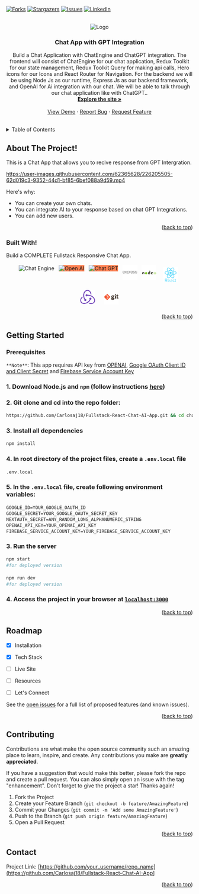 <a name="readme-top"></a>
<!--
*** Thanks for checking out the Best-README-Template. If you have a suggestion
*** that would make this better, please fork the repo and create a pull request
*** or simply open an issue with the tag "enhancement".
*** Don't forget to give the project a star!
*** Thanks again! Now go create something AMAZING! :D
-->



<!-- PROJECT SHIELDS -->
<!--
*** I'm using markdown "reference style" links for readability.
*** Reference links are enclosed in brackets [ ] instead of parentheses ( ).
*** See the bottom of this document for the declaration of the reference variables
*** for contributors-url, forks-url, etc. This is an optional, concise syntax you may use.
*** https://www.markdownguide.org/basic-syntax/#reference-style-links
-->
[![Forks][forks-shield]][forks-url]
[![Stargazers][stars-shield]][stars-url]
[![Issues][issues-shield]][issues-url]
[![LinkedIn][linkedin-shield]][linkedin-url]



<!-- PROJECT LOGO -->
<br />
<div align="center">
  <a>
    <img src="https://user-images.githubusercontent.com/62365628/214876004-be858914-bb6b-4b6e-8c40-b49112ff0d30.png" alt="Logo" width="80" height="80">
  </a>

  <h3 align="center">Chat App with GPT Integration </h3>

  <p align="center">
    Build a Chat Application with ChatEngine and ChatGPT integration. The frontend will consist of ChatEngine for our chat application, Redux Toolkit for our state management, Redux Toolkit Query for making api calls, Hero icons for our Icons and React Router for Navigation. For the backend we will be using Node Js as our runtime, Express Js as our backend framework, and OpenAI for Ai integration with our chat. We will be able to talk through our chat application like with ChatGPT..
    <br />
    <a href="https://github.com/Carlosaj18/Fullstack-React-Chat-AI-App"><strong>Explore the site »</strong></a>
    <br />
    <br />
    <a href="https://user-images.githubusercontent.com/62365628/226205505-62d019c3-9352-44d1-bf85-6bef088a9d59.mp4">View Demo</a>
    ·
    <a href="https://github.com/Carlosaj18/Fullstack-React-Chat-AI-App/issues">Report Bug</a>
    ·
    <a href="https://github.com/Carlosaj18/Fullstack-React-Chat-AI-App/issues">Request Feature</a>
  </p>
</div>

<br />
<!-- TABLE OF CONTENTS -->
<details>
  <summary>Table of Contents</summary>
  <ol>
    <li>
      <a href="#about-the-project">About The Project</a>
      <ul>
        <li><a href="#built-with">Built With</a></li>
      </ul>
    </li>
    <li>
      <a href="#getting-started">Getting Started</a>
      <ul>
        <li><a href="#prerequisites">Prerequisites</a></li>
        <li><a href="#installation">Installation</a></li>
      </ul>
    </li>
    <li><a href="#usage">Usage</a></li>
    <li><a href="#roadmap">Roadmap</a></li>
    <li><a href="#contributing">Contributing</a></li>
    <li><a href="#contact">Contact</a></li>
  </ol>
</details>



<!-- ABOUT THE PROJECT -->
## About The Project!


This is a Chat App that allows you to recive response from GPT Intergration. 

https://user-images.githubusercontent.com/62365628/226205505-62d019c3-9352-44d1-bf85-6bef088a9d59.mp4

Here's why:
* You can create your own chats.
* You can integrate AI to your response based on chat GPT Integrations. 
* You can add new users. 
<p align="right">(<a href="#readme-top">back to top</a>)</p>



### Built With!


Build a COMPLETE Fullstack Responsive Chat App. 

<p align="center">
  <a target="_blank" rel="noopener noreferrer"> <img src="https://user-images.githubusercontent.com/62365628/226145294-5df03576-8fad-4819-a29f-f0e57c02a803.png" alt="Chat Engine" height="40" style="vertical-align:top; margin:4px"></a>
  <a target="_blank" rel="noopener noreferrer"> <img src="https://user-images.githubusercontent.com/62365628/226145521-006bb168-1ab6-4af4-afa2-298a7649b453.jpg" alt="Open AI" height="40" style="vertical-align:top; margin:4px; background-color: coral"></a>
   <a target="_blank" rel="noopener noreferrer"> <img src="https://user-images.githubusercontent.com/62365628/226145554-348b7996-04c2-472e-b4e0-6d1ba74b6576.jpg" alt="Chat GPT" height="40" style="vertical-align:top; margin:4px; background-color: coral"></a>
  <a target="_blank" rel="noopener noreferrer"> <img src="https://github.com/devicons/devicon/blob/1119b9f84c0290e0f0b38982099a2bd027a48bf1/icons/express/express-original-wordmark.svg" alt="Express" height="40" style="vertical-align:top; margin:4px"></a>
  <a target="_blank" rel="noopener noreferrer"> <img src="https://github.com/devicons/devicon/blob/1119b9f84c0290e0f0b38982099a2bd027a48bf1/icons/nodejs/nodejs-original-wordmark.svg" alt="Node" height="40" style="vertical-align:top; margin:4px"></a>
  <a target="_blank" rel="noopener noreferrer"> <img src="https://github.com/devicons/devicon/blob/master/icons/react/react-original-wordmark.svg" alt="React" height="40" style="vertical-align:top; margin:10px"</a>
  <a> <img src="https://github.com/devicons/devicon/blob/1119b9f84c0290e0f0b38982099a2bd027a48bf1/icons/redux/redux-original.svg" alt="Redux" height="40" style="vertical-align:top; margin:10px"></a>
   <a> <img src="https://github.com/devicons/devicon/blob/1119b9f84c0290e0f0b38982099a2bd027a48bf1/icons/git/git-original-wordmark.svg" alt="MaterialUi" height="40" style="vertical-align:top; margin:10px"></a>
</p>
  
  

<p align="right">(<a href="#readme-top">back to top</a>)</p>

<!-- GETTING STARTED -->
## Getting Started

### Prerequisites

`**Note**`: This app requires API key from <a href="https://openai.com/api/" >OPENAI</a>, <a href="https://console.cloud.google.com/" >Google OAuth Client ID and Client Secret</a> and <a href="https://firebase.google.com/" >Firebase Service Account Key</a>

### 1. Download Node.js and `npm` (follow instructions [here](https://nodejs.org/en/))

### 2. Git clone and cd into the repo folder:

```bash
https://github.com/Carlosaj18/Fullstack-React-Chat-AI-App.git && cd chatgpt-clone
```

### 3. Install all dependencies

```bash
npm install
```

### 4. In root directory of the project files, create a `.env.local` file

```bash
.env.local
```

### 5. In the `.env.local` file, create following environment variables:

```
GOOGLE_ID=YOUR_GOOGLE_OAUTH_ID
GOOGLE_SECRET=YOUR_GOOGLE_OAUTH_SECRET_KEY
NEXTAUTH_SECRET=ANY_RANDOM_LONG_ALPHANUMERIC_STRING
OPENAI_API_KEY=YOUR_OPENAI_API_KEY
FIREBASE_SERVICE_ACCOUNT_KEY=YOUR_FIREBASE_SERVICE_ACCOUNT_KEY

```

### 3. Run the server

```bash
npm start
#for deployed version

npm run dev
#for deployed version
```

### 4. Access the project in your browser at [`localhost:3000`](http://localhost:3000)
   
<p align="right">(<a href="#readme-top">back to top</a>)</p>


<!-- ROADMAP -->
## Roadmap

- [x] Installation
- [x] Tech Stack
- [ ] Live Site
- [ ] Resources
- [ ] Let's Connect


See the [open issues](https://github.com/Carlosaj18/Fullstack-React-Chat-AI-App/issues) for a full list of proposed features (and known issues).

<p align="right">(<a href="#readme-top">back to top</a>)</p>



<!-- CONTRIBUTING -->
## Contributing

Contributions are what make the open source community such an amazing place to learn, inspire, and create. Any contributions you make are **greatly appreciated**.

If you have a suggestion that would make this better, please fork the repo and create a pull request. You can also simply open an issue with the tag "enhancement".
Don't forget to give the project a star! Thanks again!

1. Fork the Project
2. Create your Feature Branch (`git checkout -b feature/AmazingFeature`)
3. Commit your Changes (`git commit -m 'Add some AmazingFeature'`)
4. Push to the Branch (`git push origin feature/AmazingFeature`)
5. Open a Pull Request

<p align="right">(<a href="#readme-top">back to top</a>)</p>

<!-- CONTACT -->
## Contact

Project Link: [https://github.com/your_username/repo_name](https://github.com/Carlosaj18/Fullstack-React-Chat-AI-App]

<p align="right">(<a href="#readme-top">back to top</a>)</p>


<!-- MARKDOWN LINKS & IMAGES -->
<!-- https://www.markdownguide.org/basic-syntax/#reference-style-links -->
[contributors-shield]: https://img.shields.io/github/contributors/othneildrew/Best-README-Template.svg?style=for-the-badge
[contributors-url]: https://github.com/Carlosaj18/Fullstack-React-Chat-AI-App/graphs/contributors
[forks-shield]: https://img.shields.io/github/forks/othneildrew/Best-README-Template.svg?style=for-the-badge
[forks-url]: https://github.com/Carlosaj18/Fullstack-React-Chat-AI-App/network/members
[stars-shield]: https://img.shields.io/github/stars/othneildrew/Best-README-Template.svg?style=for-the-badge
[stars-url]: https://github.com/othneildrew/Best-README-Template/stargazers
[issues-shield]: https://img.shields.io/github/issues/othneildrew/Best-README-Template.svg?style=for-the-badge
[issues-url]: https://github.com/Carlosaj18/Fullstack-React-Chat-AI-App/issues
[linkedin-shield]: https://img.shields.io/badge/-LinkedIn-black.svg?style=for-the-badge&logo=linkedin&colorB=555
[linkedin-url]: https://www.linkedin.com/in/carlos-jaramillo-full-stack-developer/
[product-screenshot]: https://user-images.githubusercontent.com/62365628/216798918-82c7b3c2-8936-4e80-bf5d-9b83d2a1f3bc.mp4
[Next.js]: https://img.shields.io/badge/next.js-000000?style=for-the-badge&logo=nextdotjs&logoColor=white
[Next-url]: https://nextjs.org/
[React-url]: https://reactjs.org/
[Vue.js]: https://img.shields.io/badge/Vue.js-35495E?style=for-the-badge&logo=vuedotjs&logoColor=4FC08D
[Vue-url]: https://vuejs.org/
[Angular.io]: https://img.shields.io/badge/Angular-DD0031?style=for-the-badge&logo=angular&logoColor=white
[Angular-url]: https://angular.io/
[Svelte.dev]: https://img.shields.io/badge/Svelte-4A4A55?style=for-the-badge&logo=svelte&logoColor=FF3E00
[Svelte-url]: https://svelte.dev/
[Laravel.com]: https://img.shields.io/badge/Laravel-FF2D20?style=for-the-badge&logo=laravel&logoColor=white
[Laravel-url]: https://laravel.com
[Bootstrap.com]: https://img.shields.io/badge/Bootstrap-563D7C?style=for-the-badge&logo=bootstrap&logoColor=white
[Bootstrap-url]: https://getbootstrap.com
[JQuery.com]: https://img.shields.io/badge/jQuery-0769AD?style=for-the-badge&logo=jquery&logoColor=white
[JQuery-url]: https://jquery.com 
